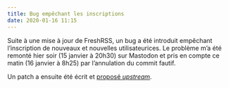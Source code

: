 ```yaml
---
title: Bug empêchant les inscriptions
date: 2020-01-16 11:15
---
```


Suite à une mise à jour de FreshRSS, un bug a été introduit empêchant
l’inscription de nouveaux et nouvelles utilisateurices. Le problème m’a été
remonté hier soir (15 janvier à 20h30) sur Mastodon et pris en compte ce matin
(16 janvier à 8h25) par l’annulation du commit fautif.

Un patch a ensuite été écrit et [proposé _upstream_](https://github.com/FreshRSS/FreshRSS/pull/2769).
